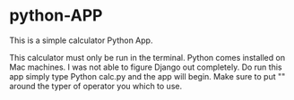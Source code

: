 # python-APP
This is a simple calculator Python App.

This calculator must only be run in the terminal.
Python comes installed on Mac machines.
I was not able to figure Django out completely.
Do run this app simply type Python calc.py and the app will begin.
Make sure to put "" around the typer of operator you which to use.
